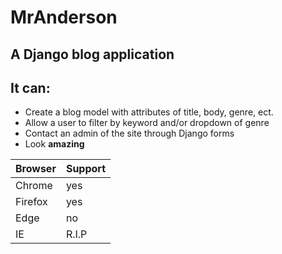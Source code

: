 # MrAnderson

## A Django blog application

## It can:
- Create a blog model with attributes of title, body, genre, ect.
- Allow a user to filter by keyword and/or dropdown of genre
- Contact an admin of the site through Django forms
- Look **amazing**

| Browser | Support |
|---------|---------|
| Chrome  | yes     |
| Firefox | yes     |
| Edge    | no      |
| IE      | R.I.P   |

